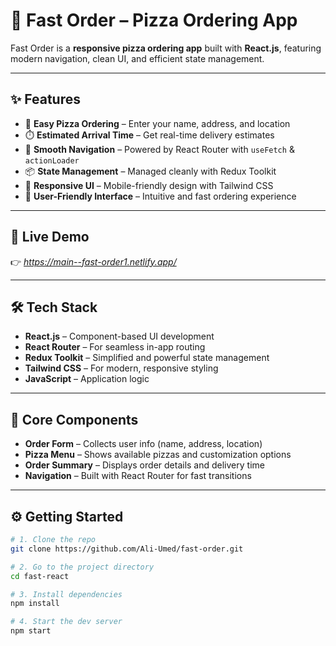 # 🍕 Fast Order – Pizza Ordering App

Fast Order is a **responsive pizza ordering app** built with **React.js**, featuring modern navigation, clean UI, and efficient state management.

---

## ✨ Features

- 🍕 **Easy Pizza Ordering** – Enter your name, address, and location
- ⏱️ **Estimated Arrival Time** – Get real-time delivery estimates
- 🧭 **Smooth Navigation** – Powered by React Router with `useFetch` & `actionLoader`
- 📦 **State Management** – Managed cleanly with Redux Toolkit
- 📱 **Responsive UI** – Mobile-friendly design with Tailwind CSS
- 🎯 **User-Friendly Interface** – Intuitive and fast ordering experience

---

## 🚀 Live Demo

👉 _https://main--fast-order1.netlify.app/_

---

## 🛠️ Tech Stack

- **React.js** – Component-based UI development
- **React Router** – For seamless in-app routing
- **Redux Toolkit** – Simplified and powerful state management
- **Tailwind CSS** – For modern, responsive styling
- **JavaScript** – Application logic

---

## 🔑 Core Components

- **Order Form** – Collects user info (name, address, location)
- **Pizza Menu** – Shows available pizzas and customization options
- **Order Summary** – Displays order details and delivery time
- **Navigation** – Built with React Router for fast transitions

---

## ⚙️ Getting Started

```bash
# 1. Clone the repo
git clone https://github.com/Ali-Umed/fast-order.git

# 2. Go to the project directory
cd fast-react

# 3. Install dependencies
npm install

# 4. Start the dev server
npm start
```
